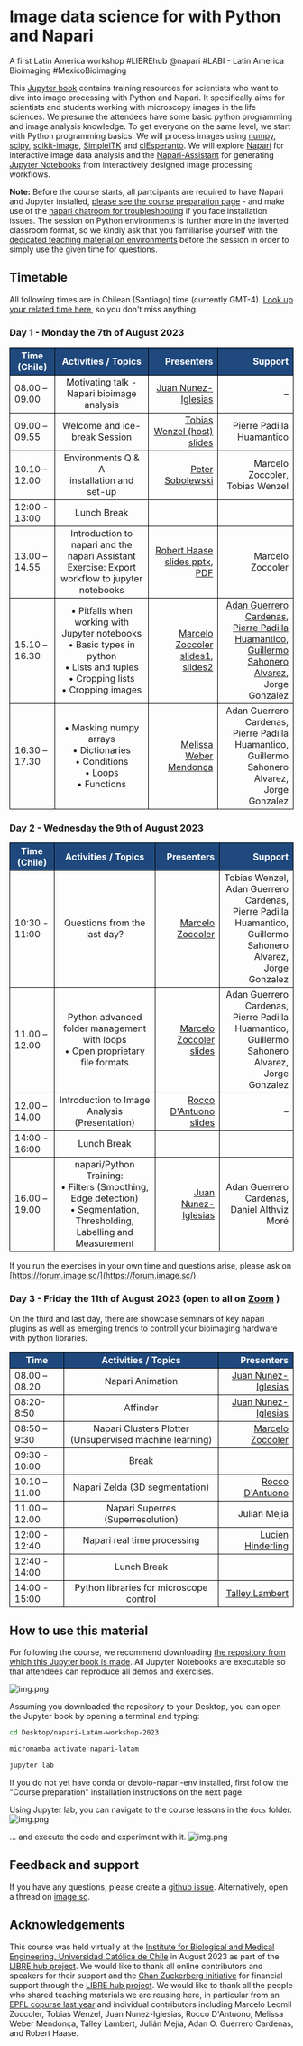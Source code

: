 # Image data science for with Python and Napari

A first Latin America workshop #LIBREhub @napari #LABI - Latin America Bioimaging #MexicoBioimaging

This [Jupyter book](https://jupyterbook.org/) contains training resources for scientists who want to dive into image processing with Python and Napari. 
It specifically aims for scientists and students working with microscopy images in the life sciences.
We presume the attendees have some basic python programming and image analysis knowledge. 
To get everyone on the same level, we start with Python programming basics.
We will process images using [numpy](https://numpy.org), [scipy](https://www.scipy.org/), [scikit-image](https://scikit-image.org/), [SimpleITK](https://simpleitk.org/) and [clEsperanto](https://github.com/clEsperanto/pyclesperanto_prototype).
We will explore [Napari](https://napari.org) for interactive image data analysis and the [Napari-Assistant](https://github.com/haesleinhuepf/napari-assistant) for generating [Jupyter Notebooks](https://jupyterlab.readthedocs.io/en/stable/) from interactively designed image processing workflows. 

**Note:** 
Before the course starts, all partcipants are required to have Napari and Jupyter installed, [please see the course preparation page](https://librehub.github.io/napari-LatAm-workshop-2023/day0/pre-requirements/to_be_installed.html) - and make use of the [napari chatroom for troubleshooting](https://napari.zulipchat.com/#narrow/stream/393209-napari-latam-workshop-2023/) if you face installation issues. The session on Python environments is further more in the inverted classroom format, so we kindly ask that you familiarise yourself with the [dedicated teaching material on environments](https://hackmd.io/@talley/SJB_lObBi#Python-environments-workshop) before the session in order to simply use the given time for questions.


## Timetable

All following times are in Chilean (Santiago) time (currently GMT-4). [Look up your related time here](https://timezonewizard.com/tn-75s), so you don't miss anything.

<style>
.markdown-table {width:100%;}
.markdown-table th, .markdown-table td {border: 1px solid black; border-collapse: collapse;}
.markdown-table th, .markdown-table .special {background-color: #1f497d; color: white !important;}
.bullet {font-size: 1em;}
</style>


### Day 1 - Monday the 7th of August 2023

<div class="markdown-table">

| <div class="special">Time (Chile)</div>     | <div class="special">Activities / Topics</div> | <div class="special">Presenters</div> | <div class="special">Support</div> |
| -------------    |:-------------:| -----:|-----:|
| 08.00 – 09.00 | Motivating talk - Napari bioimage analysis | [Juan Nunez-Iglesias](https://twitter.com/jnuneziglesias) | – |
| 09.00 – 09.55 | Welcome and ice-break Session | [Tobias Wenzel (host)](https://twitter.com/MakerTobey) <br>[slides](https://github.com/LIBREhub/napari-LatAm-workshop-2023/tree/main/docs/Napari_LatAm_workshop_flash-talk_introductions.pdf)| Pierre Padilla Huamantico |
| 10.10 – 12.00 | Environments Q & A <br> installation and set-up | [Peter Sobolewski](https://www.linkedin.com/in/peter-sobolewski-8787b8260/) | Marcelo Zoccoler, <br>Tobias Wenzel |
| 12:00 - 13:00 | Lunch Break | | |
| 13.00 – 14.55 | Introduction to napari and the napari Assistant <br>Exercise: Export workflow to jupyter notebooks | [Robert Haase](https://twitter.com/haesleinhuepf)  <br>[slides pptx](https://f1000research.com/slides/12-937), [PDF](https://github.com/LIBREhub/napari-LatAm-workshop-2023/tree/main/docs/day1/1_introduction_to_napari/Intro_napari.pdf) | Marcelo Zoccoler |
| 15.10 – 16.30 | •	Pitfalls when working with Jupyter notebooks <br>•	Basic types in python <br>•	Lists and tuples <br>• Cropping lists <br>• Cropping images | [Marcelo Zoccoler](https://twitter.com/zoccolermarcelo) <br>[slides1](https://github.com/LIBREhub/napari-LatAm-workshop-2023/raw/main/docs/day1/3_Python_Introduction/Python_basics.pdf), [slides2](https://github.com/LIBREhub/napari-LatAm-workshop-2023/raw/main/docs/day1/3_Python_Introduction/Python_data_structures.pdf)| [Adan Guerrero Cardenas](https://twitter.com/AdanGue1),  <br>[Pierre Padilla Huamantico](https://twitter.com/biodotpe),  <br>[Guillermo Sahonero Alvarez](https://www.linkedin.com/in/guillermosahonero/?originalSubdomain=bo),  <br>Jorge Gonzalez |
| 16.30 – 17.30 | •	Masking numpy arrays <br>•	Dictionaries <br>•	Conditions <br>• Loops <br>• Functions | [Melissa Weber Mendonça](https://twitter.com/melissawm) | Adan Guerrero Cardenas,  <br>Pierre Padilla Huamantico,  <br>Guillermo Sahonero Alvarez,  <br>Jorge Gonzalez |
    
</div>

### Day 2 - Wednesday the 9th of August 2023

<div class="markdown-table">

| <div class="special">Time (Chile)</div>     | <div class="special">Activities / Topics</div> | <div class="special">Presenters</div> | <div class="special">Support</div> |
| -------------    |:-------------:| -----:|-----:|
| 10:30 - 11:00 | Questions from the last day? | [Marcelo Zoccoler](https://twitter.com/zoccolermarcelo) | Tobias Wenzel,  <br>Adan Guerrero Cardenas,  <br>Pierre Padilla Huamantico,  <br>Guillermo Sahonero Alvarez,  <br>Jorge Gonzalez |
| 11.00 – 12.00 | Python advanced folder management with loops <br>• Open proprietary file formats | [Marcelo Zoccoler](https://twitter.com/zoccolermarcelo) <br>[slides](https://github.com/LIBREhub/napari-LatAm-workshop-2023/raw/main/docs/day2/1_File_paths/File_paths.pdf) | Adan Guerrero Cardenas,  <br>Pierre Padilla Huamantico,  <br>Guillermo Sahonero Alvarez,  <br>Jorge Gonzalez|
| 12.00 – 14.00 | Introduction to Image Analysis (Presentation) | [Rocco D'Antuono](https://twitter.com/RogerDAntuono) <br>[slides](https://drive.google.com/file/d/1BNkMPtYxnyANF1srXI6B6P-J_torzDiS/view?usp=sharing)| – |
| 14:00 - 16:00 | Lunch Break | | |
| 16.00 – 19.00 | napari/Python Training: <br>• Filters (Smoothing, Edge detection) <br>• Segmentation, Thresholding, Labelling and Measurement | [Juan Nunez-Iglesias](https://twitter.com/jnuneziglesias) | Adan Guerrero Cardenas,  <br>Daniel Althviz Moré |

</div>

If you run the exercises in your own time and questions arise, please ask on [https://forum.image.sc/](https://forum.image.sc/).


### Day 3 - Friday the 11th of August 2023 (open to all on [Zoom](https://zoom.us/j/91498853978?pwd=M0hYek5MczlVZXg2VWQ0U2pid0l0UT09) )

On the third and last day, there are showcase seminars of key napari plugins as well as emerging trends to controll your bioimaging hardware with python libraries.

<div class="markdown-table">

| <div class="special">Time</div> | <div class="special">Activities / Topics</div> | <div class="special">Presenters</div> |
| ------------- |:-------------:| -----:|
| 08.00 – 08.20 | Napari Animation | [Juan Nunez-Iglesias](https://twitter.com/jnuneziglesias) |
| 08:20-8:50 | Affinder | [Juan Nunez-Iglesias](https://twitter.com/jnuneziglesias) |
| 08:50 – 9:30 | Napari Clusters Plotter (Unsupervised machine learning) | [Marcelo Zoccoler](https://twitter.com/zoccolermarcelo) |
| 09:30 - 10:00 | Break | |
| 10.10 – 11.00 | Napari Zelda (3D segmentation) | [Rocco D'Antuono](https://twitter.com/RogerDAntuono) |
| 11.00 – 12.00 | Napari Superres (Superresolution) | Julian Mejia |
| 12:00 - 12:40 | Napari real time processing | [Lucien Hinderling](https://twitter.com/lhinderling) |
| 12:40 - 14:00 | Lunch Break | |
| 14:00 - 15:00 | Python libraries for microscope control | [Talley Lambert](https://twitter.com/TalleyJLambert) |

</div>


## How to use this material

For following the course, we recommend downloading [the repository from which this Jupyter book is made](https://github.com/LIBREhub/napari-LatAm-workshop-2023).
All Jupyter Notebooks are executable so that attendees can reproduce all demos and exercises.

![img.png](how_to_download.png)

Assuming you downloaded the repository to your Desktop, you can open the Jupyter book by opening a terminal and typing:

```bash
cd Desktop/napari-LatAm-workshop-2023

micromamba activate napari-latam

jupyter lab
```
If you do not yet have conda or devbio-napari-env installed, first follow the "Course preparation" installation instructions on the next page.

Using Jupyter lab, you can navigate to the course lessons in the `docs` folder.
![img.png](jupyterlab.png)

... and execute the code and experiment with it.
![img.png](jupyterlab2.png)

## Feedback and support

If you have any questions, please create a [github issue](https://librehub.github.io/napari-LatAm-workshop-2023/issues).
Alternatively, open a thread on [image.sc](https://image.sc).

## Acknowledgements

This course was held virtually at the [Institute for Biological and Medical Engineering, Universidad Católica de Chile](https://ingenieriabiologicaymedica.uc.cl/en/) in August 2023 as part of the [LIBRE hub project](https://librehub.github.io/). We would like to thank all online contributors and speakers for their support and the [Chan Zuckerberg Initiative](https://chanzuckerberg.com/imaging/latin-american-hub-for-bioimaging-through-open-hardware/) for financial support through the [LIBRE hub project](https://librehub.github.io/). 
We would like to thank all the people who shared teaching materials we are reusing here, in particular from an [EPFL copurse last year](https://github.com/BiAPoL/Image-data-science-with-Napari-and-Python-LatAm2023) and individual contributors including Marcelo Leomil Zoccoler, Tobias Wenzel, Juan Nunez-Iglesias, Rocco D'Antuono, Melissa Weber Mendonça, Talley Lambert, Julián Mejía, Adan O. Guerrero Cardenas, and Robert Haase.




